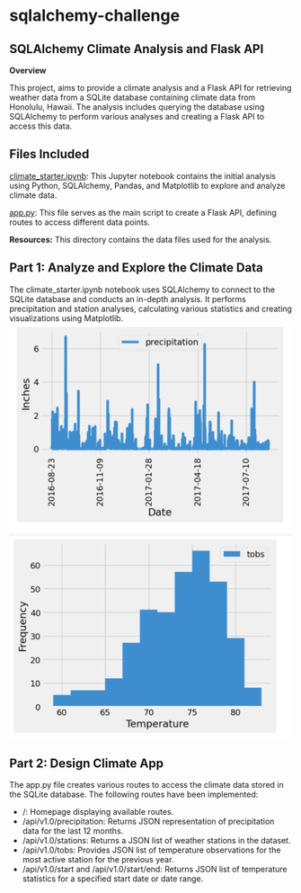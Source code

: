 # __sqlalchemy-challenge__

## __SQLAlchemy Climate Analysis and Flask API__

__Overview__

This project, aims to provide a climate analysis and a Flask API for retrieving weather data from a SQLite database containing climate data from Honolulu, Hawaii. The analysis includes querying the database using SQLAlchemy to perform various analyses and creating a Flask API to access this data.

## __Files Included__

[climate_starter.ipynb](https://github.com/kaijaygregory/sqlalchemy-challenge/blob/main/climate_starter.ipynb): This Jupyter notebook contains the initial analysis using Python, SQLAlchemy, Pandas, and Matplotlib to explore and analyze climate data.

[app.py](https://github.com/kaijaygregory/sqlalchemy-challenge/blob/main/app.py): This file serves as the main script to create a Flask API, defining routes to access different data points.

__Resources:__ This directory contains the data files used for the analysis.

## __Part 1: Analyze and Explore the Climate Data__

The climate_starter.ipynb notebook uses SQLAlchemy to connect to the SQLite database and conducts an in-depth analysis. It performs precipitation and station analyses, calculating various statistics and creating visualizations using Matplotlib.
![Precipitation Analysis](https://github.com/kaijaygregory/sqlalchemy-challenge/blob/main/Images/Precipitation%20Analysis.png)
![Station Analysis](https://github.com/kaijaygregory/sqlalchemy-challenge/blob/main/Images/Station%20Analysis.png)

## __Part 2: Design Climate App__

The app.py file creates various routes to access the climate data stored in the SQLite database.
The following routes have been implemented:
* /: Homepage displaying available routes.
* /api/v1.0/precipitation: Returns JSON representation of precipitation data for the last 12 months.
* /api/v1.0/stations: Returns a JSON list of weather stations in the dataset.
* /api/v1.0/tobs: Provides JSON list of temperature observations for the most active station for the previous year.
* /api/v1.0/start and /api/v1.0/start/end: Returns JSON list of temperature statistics for a specified start date or date range.







